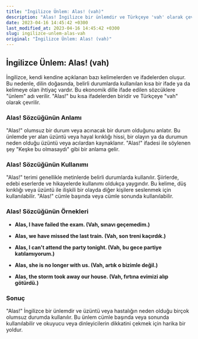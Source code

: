 ```yaml
---
title: "İngilizce Ünlem: Alas! (vah)"
description: "Alas! İngilizce bir ünlemdir ve Türkçeye 'vah' olarak çevrilir. Bu yazıda Alas! sözcüğünün anlamını, kullanımını ve örneklerini öğreneceksiniz."
date: 2023-04-16 14:45:42 +0300
last_modified_at: 2023-04-16 14:45:42 +0300
slug: ingilizce-unlem-alas-vah
original: "İngilizce Ünlem: Alas! (vah)"
---
```

## İngilizce Ünlem: Alas! (vah)

İngilizce, kendi kendine açıklanan bazı kelimelerden ve ifadelerden oluşur. Bu nedenle, dilin doğasında, belirli durumlarda kullanılan kısa bir ifade ya da kelimeye olan ihtiyaç vardır. Bu ekonomik dille ifade edilen sözcüklere "ünlem" adı verilir. "Alas!" bu kısa ifadelerden biridir ve Türkçeye "vah" olarak çevrilir.

### Alas! Sözcüğünün Anlamı

"Alas!" olumsuz bir durum veya acınacak bir durum olduğunu anlatır. Bu ünlemde yer alan üzüntü veya hayal kırıklığı hissi, bir olayın ya da durumun neden olduğu üzüntü veya acılardan kaynaklanır. "Alas!" ifadesi ile söylenen şey "Keşke bu olmasaydı" gibi bir anlama gelir.

### Alas! Sözcüğünün Kullanımı

"Alas!" terimi genellikle metinlerde belirli durumlarda kullanılır. Şiirlerde, edebi eserlerde ve hikayelerde kullanımı oldukça yaygındır. Bu kelime, düş kırıklığı veya üzüntü ile ilişkili bir olayda diğer kişilere seslenmek için kullanılabilir. "Alas!" cümle başında veya cümle sonunda kullanılabilir.

### Alas! Sözcüğünün Örnekleri

- **Alas, I have failed the exam. (Vah, sınavı geçemedim.)** 

- **Alas, we have missed the last train. (Vah, son treni kaçırdık.)**

- **Alas, I can't attend the party tonight. (Vah, bu gece partiye katılamıyorum.)**

- **Alas, she is no longer with us. (Vah, artık o bizimle değil.)**

- **Alas, the storm took away our house. (Vah, fırtına evimizi alıp götürdü.)**

### Sonuç

"Alas!" İngilizce bir ünlemdir ve üzüntü veya hastalığın neden olduğu birçok olumsuz durumda kullanılır. Bu ünlem cümle başında veya sonunda kullanılabilir ve okuyucu veya dinleyicilerin dikkatini çekmek için harika bir yoldur.